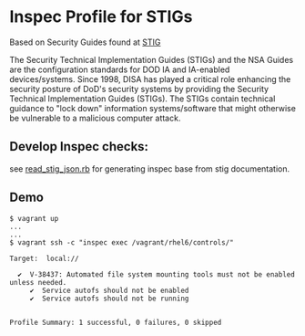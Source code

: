 # Inspec Profile for STIGs

Based on Security Guides found at [STIG](http://iase.disa.mil/stigs/Pages/index.aspx)

The Security Technical Implementation Guides (STIGs) and the NSA Guides are the configuration standards for DOD IA and IA-enabled devices/systems. Since 1998, DISA has played a critical role enhancing the security posture of DoD's security systems by providing the Security Technical Implementation Guides (STIGs). The STIGs contain technical guidance to "lock down" information systems/software that might otherwise be vulnerable to a malicious computer attack.

## Develop Inspec checks:

see [read_stig_json.rb](read_stig_json.rb) for generating inspec base
from stig documentation.

## Demo

```
$ vagrant up
...
...
$ vagrant ssh -c "inspec exec /vagrant/rhel6/controls/"

Target:  local://

  ✔  V-38437: Automated file system mounting tools must not be enabled unless needed.
     ✔  Service autofs should not be enabled
     ✔  Service autofs should not be running


Profile Summary: 1 successful, 0 failures, 0 skipped
```


